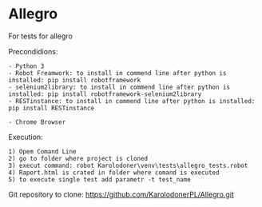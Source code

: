 # Allegro
For tests for allegro

Precondidions:

    - Python 3
    - Robot Freamwork: to install in commend line after python is installed: pip install robotframework
    - selenium2library: to install in commend line after python is installed: pip install robotframework-selenium2library
    - RESTinstance: to install in commend line after python is installed: pip install RESTinstance

    - Chrome Browser

Execution:

    1) Opem Comand Line
    2) go to folder where project is cloned
    3) execut command: robot Karolodoner\venv\tests\allegro_tests.robot
    4) Raport.html is crated in folder where comand is executed
    5) to execute single test add parametr -t test_name

Git repository to clone:
https://github.com/KarolodonerPL/Allegro.git
